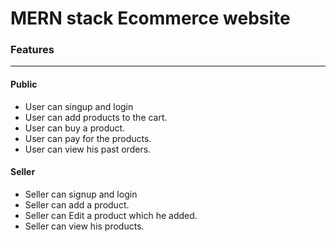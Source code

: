 # MERN stack Ecommerce website

### Features
***

#### Public
- User can singup and login
- User can add products to the cart.
- User can buy a product.
- User can pay for the products.
- User can view his past orders.

#### Seller
- Seller can signup and login
- Seller can add a product.
- Seller can Edit a product which he added.
- Seller can view his products.
